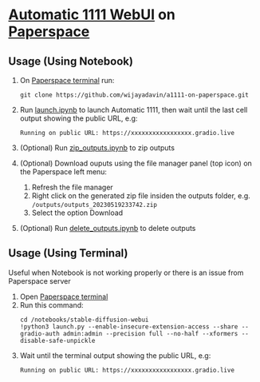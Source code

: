 # [Automatic 1111 WebUI](https://github.com/AUTOMATIC1111/stable-diffusion-webui) on [Paperspace](https://www.paperspace.com)

## Usage (Using Notebook)
1. On [Paperspace terminal](https://docs.paperspace.com/gradient/notebooks/terminal/) run:
    ```
    git clone https://github.com/wijayadavin/a1111-on-paperspace.git
    ```

2. Run [launch.ipynb](launch.ipynb) to launch Automatic 1111, then wait until the last cell output showing the public URL, e.g:
   ```
   Running on public URL: https://xxxxxxxxxxxxxxxxx.gradio.live
   ```

3. (Optional) Run [zip_outputs.ipynb](zip_outputs.ipynb) to zip outputs

4. (Optional) Download ouputs using the file manager panel (top icon) on the Paperspace left menu:
    1. Refresh the file manager
    2. Right click on the generated zip file insiden the outputs folder, e.g. `/outputs/outputs_20230519233742.zip`
    3. Select the option Download

5. (Optional) Run [delete_outputs.ipynb](delete_outputs.ipynb) to delete outputs

## Usage (Using Terminal)
Useful when Notebook is not working properly or there is an issue from Paperspace server
1. Open [Paperspace terminal](https://docs.paperspace.com/gradient/notebooks/terminal/)
2. Run this command:
    ```
    cd /notebooks/stable-diffusion-webui
    !python3 launch.py --enable-insecure-extension-access --share --gradio-auth admin:admin --precision full --no-half --xformers --disable-safe-unpickle
    ```
3. Wait until the terminal output showing the public URL, e.g:
   ```
   Running on public URL: https://xxxxxxxxxxxxxxxxx.gradio.live
   ```